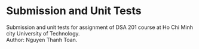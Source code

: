 # Submission and Unit Tests
Submission and unit tests for assignment of DSA 201 course at Ho Chi Minh city University of Technology.  
Author: Nguyen Thanh Toan.